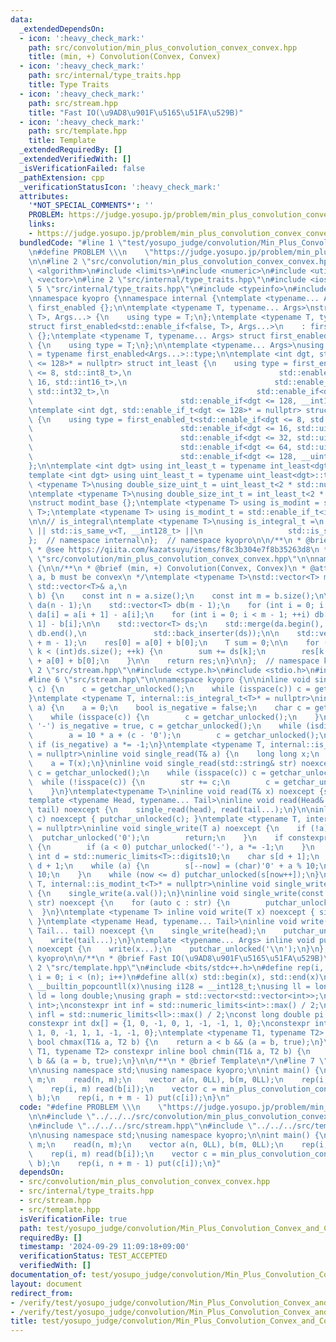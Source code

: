 ```yaml
---
data:
  _extendedDependsOn:
  - icon: ':heavy_check_mark:'
    path: src/convolution/min_plus_convolution_convex_convex.hpp
    title: (min, +) Convolution(Convex, Convex)
  - icon: ':heavy_check_mark:'
    path: src/internal/type_traits.hpp
    title: Type Traits
  - icon: ':heavy_check_mark:'
    path: src/stream.hpp
    title: "Fast IO(\u9AD8\u901F\u5165\u51FA\u529B)"
  - icon: ':heavy_check_mark:'
    path: src/template.hpp
    title: Template
  _extendedRequiredBy: []
  _extendedVerifiedWith: []
  _isVerificationFailed: false
  _pathExtension: cpp
  _verificationStatusIcon: ':heavy_check_mark:'
  attributes:
    '*NOT_SPECIAL_COMMENTS*': ''
    PROBLEM: https://judge.yosupo.jp/problem/min_plus_convolution_convex_convex
    links:
    - https://judge.yosupo.jp/problem/min_plus_convolution_convex_convex
  bundledCode: "#line 1 \"test/yosupo_judge/convolution/Min_Plus_Convolution_Convex_and_Convex.test.cpp\"\
    \n#define PROBLEM \\\n    \"https://judge.yosupo.jp/problem/min_plus_convolution_convex_convex\"\
    \n\n#line 2 \"src/convolution/min_plus_convolution_convex_convex.hpp\"\n#include\
    \ <algorithm>\n#include <limits>\n#include <numeric>\n#include <utility>\n#include\
    \ <vector>\n#line 2 \"src/internal/type_traits.hpp\"\n#include <iostream>\n#line\
    \ 5 \"src/internal/type_traits.hpp\"\n#include <typeinfo>\n#include <cstdint>\n\
    \nnamespace kyopro {\nnamespace internal {\ntemplate <typename... Args> struct\
    \ first_enabled {};\n\ntemplate <typename T, typename... Args>\nstruct first_enabled<std::enable_if<true,\
    \ T>, Args...> {\n    using type = T;\n};\ntemplate <typename T, typename... Args>\n\
    struct first_enabled<std::enable_if<false, T>, Args...>\n    : first_enabled<Args...>\
    \ {};\ntemplate <typename T, typename... Args> struct first_enabled<T, Args...>\
    \ {\n    using type = T;\n};\n\ntemplate <typename... Args>\nusing first_enabled_t\
    \ = typename first_enabled<Args...>::type;\n\ntemplate <int dgt, std::enable_if_t<dgt\
    \ <= 128>* = nullptr> struct int_least {\n    using type = first_enabled_t<std::enable_if<dgt\
    \ <= 8, std::int8_t>,\n                                 std::enable_if<dgt <=\
    \ 16, std::int16_t>,\n                                 std::enable_if<dgt <= 32,\
    \ std::int32_t>,\n                                 std::enable_if<dgt <= 64, std::int64_t>,\n\
    \                                 std::enable_if<dgt <= 128, __int128_t>>;\n};\n\
    \ntemplate <int dgt, std::enable_if_t<dgt <= 128>* = nullptr> struct uint_least\
    \ {\n    using type = first_enabled_t<std::enable_if<dgt <= 8, std::uint8_t>,\n\
    \                                 std::enable_if<dgt <= 16, std::uint16_t>,\n\
    \                                 std::enable_if<dgt <= 32, std::uint32_t>,\n\
    \                                 std::enable_if<dgt <= 64, std::uint64_t>,\n\
    \                                 std::enable_if<dgt <= 128, __uint128_t>>;\n\
    };\n\ntemplate <int dgt> using int_least_t = typename int_least<dgt>::type;\n\
    template <int dgt> using uint_least_t = typename uint_least<dgt>::type;\n\ntemplate\
    \ <typename T>\nusing double_size_uint_t = uint_least_t<2 * std::numeric_limits<T>::digits>;\n\
    \ntemplate <typename T>\nusing double_size_int_t = int_least_t<2 * std::numeric_limits<T>::digits>;\n\
    \nstruct modint_base {};\ntemplate <typename T> using is_modint = std::is_base_of<modint_base,\
    \ T>;\ntemplate <typename T> using is_modint_t = std::enable_if_t<is_modint<T>::value>;\n\
    \n\n// is_integral\ntemplate <typename T>\nusing is_integral_t =\n    std::enable_if_t<std::is_integral_v<T>\
    \ || std::is_same_v<T, __int128_t> ||\n                   std::is_same_v<T, __uint128_t>>;\n\
    };  // namespace internal\n};  // namespace kyopro\n\n/**\n * @brief Type Traits\n\
    \ * @see https://qiita.com/kazatsuyu/items/f8c3b304e7f8b35263d8\n */\n#line 8\
    \ \"src/convolution/min_plus_convolution_convex_convex.hpp\"\n\nnamespace kyopro\
    \ {\n\n/**\n * @brief (min, +) Convolution(Convex, Convex)\n * @attention Both\
    \ a, b must be convex\n */\ntemplate <typename T>\nstd::vector<T> min_plus_convolution_convex_convex(const\
    \ std::vector<T>& a,\n                                                  std::vector<T>&\
    \ b) {\n    const int n = a.size();\n    const int m = b.size();\n\n    std::vector<T>\
    \ da(n - 1);\n    std::vector<T> db(m - 1);\n    for (int i = 0; i < n - 1; ++i)\
    \ da[i] = a[i + 1] - a[i];\n    for (int i = 0; i < m - 1; ++i) db[i] = b[i +\
    \ 1] - b[i];\n\n    std::vector<T> ds;\n    std::merge(da.begin(), da.end(), db.begin(),\
    \ db.end(),\n               std::back_inserter(ds));\n\n    std::vector<T> res(n\
    \ + m - 1);\n    res[0] = a[0] + b[0];\n    T sum = 0;\n\n    for (int k = 0;\
    \ k < (int)ds.size(); ++k) {\n        sum += ds[k];\n        res[k + 1] = sum\
    \ + a[0] + b[0];\n    }\n\n    return res;\n}\n\n};  // namespace kyopro\n#line\
    \ 2 \"src/stream.hpp\"\n#include <ctype.h>\n#include <stdio.h>\n#include <string>\n\
    #line 6 \"src/stream.hpp\"\n\nnamespace kyopro {\n\ninline void single_read(char&\
    \ c) {\n    c = getchar_unlocked();\n    while (isspace(c)) c = getchar_unlocked();\n\
    }\ntemplate <typename T, internal::is_integral_t<T>* = nullptr>\ninline void single_read(T&\
    \ a) {\n    a = 0;\n    bool is_negative = false;\n    char c = getchar_unlocked();\n\
    \    while (isspace(c)) {\n        c = getchar_unlocked();\n    }\n    if (c ==\
    \ '-') is_negative = true, c = getchar_unlocked();\n    while (isdigit(c)) {\n\
    \        a = 10 * a + (c - '0');\n        c = getchar_unlocked();\n    }\n   \
    \ if (is_negative) a *= -1;\n}\ntemplate <typename T, internal::is_modint_t<T>*\
    \ = nullptr>\ninline void single_read(T& a) {\n    long long x;\n    single_read(x);\n\
    \    a = T(x);\n}\ninline void single_read(std::string& str) noexcept {\n    char\
    \ c = getchar_unlocked();\n    while (isspace(c)) c = getchar_unlocked();\n  \
    \  while (!isspace(c)) {\n        str += c;\n        c = getchar_unlocked();\n\
    \    }\n}\ntemplate<typename T>\ninline void read(T& x) noexcept {single_read(x);}\n\
    template <typename Head, typename... Tail>\ninline void read(Head& head, Tail&...\
    \ tail) noexcept {\n    single_read(head), read(tail...);\n}\n\ninline void single_write(char\
    \ c) noexcept { putchar_unlocked(c); }\ntemplate <typename T, internal::is_integral_t<T>*\
    \ = nullptr>\ninline void single_write(T a) noexcept {\n    if (!a) {\n      \
    \  putchar_unlocked('0');\n        return;\n    }\n    if constexpr (std::is_signed_v<T>)\
    \ {\n        if (a < 0) putchar_unlocked('-'), a *= -1;\n    }\n    constexpr\
    \ int d = std::numeric_limits<T>::digits10;\n    char s[d + 1];\n    int now =\
    \ d + 1;\n    while (a) {\n        s[--now] = (char)'0' + a % 10;\n        a /=\
    \ 10;\n    }\n    while (now <= d) putchar_unlocked(s[now++]);\n}\ntemplate <typename\
    \ T, internal::is_modint_t<T>* = nullptr>\ninline void single_write(T a) noexcept\
    \ {\n    single_write(a.val());\n}\ninline void single_write(const std::string&\
    \ str) noexcept {\n    for (auto c : str) {\n        putchar_unlocked(c);\n  \
    \  }\n}\ntemplate <typename T> inline void write(T x) noexcept { single_write(x);\
    \ }\ntemplate <typename Head, typename... Tail>\ninline void write(Head head,\
    \ Tail... tail) noexcept {\n    single_write(head);\n    putchar_unlocked(' ');\n\
    \    write(tail...);\n}\ntemplate <typename... Args> inline void put(Args... x)\
    \ noexcept {\n    write(x...);\n    putchar_unlocked('\\n');\n}\n};  // namespace\
    \ kyopro\n\n/**\n * @brief Fast IO(\u9AD8\u901F\u5165\u51FA\u529B)\n */\n#line\
    \ 2 \"src/template.hpp\"\n#include <bits/stdc++.h>\n#define rep(i, n) for (int\
    \ i = 0; i < (n); i++)\n#define all(x) std::begin(x), std::end(x)\n#define popcount(x)\
    \ __builtin_popcountll(x)\nusing i128 = __int128_t;\nusing ll = long long;\nusing\
    \ ld = long double;\nusing graph = std::vector<std::vector<int>>;\nusing P = std::pair<int,\
    \ int>;\nconstexpr int inf = std::numeric_limits<int>::max() / 2;\nconstexpr ll\
    \ infl = std::numeric_limits<ll>::max() / 2;\nconst long double pi = acosl(-1);\n\
    constexpr int dx[] = {1, 0, -1, 0, 1, -1, -1, 1, 0};\nconstexpr int dy[] = {0,\
    \ 1, 0, -1, 1, 1, -1, -1, 0};\ntemplate <typename T1, typename T2> constexpr inline\
    \ bool chmax(T1& a, T2 b) {\n    return a < b && (a = b, true);\n}\ntemplate <typename\
    \ T1, typename T2> constexpr inline bool chmin(T1& a, T2 b) {\n    return a >\
    \ b && (a = b, true);\n}\n\n/**\n * @brief Template\n*/\n#line 7 \"test/yosupo_judge/convolution/Min_Plus_Convolution_Convex_and_Convex.test.cpp\"\
    \n\nusing namespace std;\nusing namespace kyopro;\n\nint main() {\n    int n,\
    \ m;\n    read(n, m);\n    vector a(n, 0LL), b(m, 0LL);\n    rep(i, n) read(a[i]);\n\
    \    rep(i, m) read(b[i]);\n    vector c = min_plus_convolution_convex_convex(a,\
    \ b);\n    rep(i, n + m - 1) put(c[i]);\n}\n"
  code: "#define PROBLEM \\\n    \"https://judge.yosupo.jp/problem/min_plus_convolution_convex_convex\"\
    \n\n#include \"../../../src/convolution/min_plus_convolution_convex_convex.hpp\"\
    \n#include \"../../../src/stream.hpp\"\n#include \"../../../src/template.hpp\"\
    \n\nusing namespace std;\nusing namespace kyopro;\n\nint main() {\n    int n,\
    \ m;\n    read(n, m);\n    vector a(n, 0LL), b(m, 0LL);\n    rep(i, n) read(a[i]);\n\
    \    rep(i, m) read(b[i]);\n    vector c = min_plus_convolution_convex_convex(a,\
    \ b);\n    rep(i, n + m - 1) put(c[i]);\n}"
  dependsOn:
  - src/convolution/min_plus_convolution_convex_convex.hpp
  - src/internal/type_traits.hpp
  - src/stream.hpp
  - src/template.hpp
  isVerificationFile: true
  path: test/yosupo_judge/convolution/Min_Plus_Convolution_Convex_and_Convex.test.cpp
  requiredBy: []
  timestamp: '2024-09-29 11:09:18+09:00'
  verificationStatus: TEST_ACCEPTED
  verifiedWith: []
documentation_of: test/yosupo_judge/convolution/Min_Plus_Convolution_Convex_and_Convex.test.cpp
layout: document
redirect_from:
- /verify/test/yosupo_judge/convolution/Min_Plus_Convolution_Convex_and_Convex.test.cpp
- /verify/test/yosupo_judge/convolution/Min_Plus_Convolution_Convex_and_Convex.test.cpp.html
title: test/yosupo_judge/convolution/Min_Plus_Convolution_Convex_and_Convex.test.cpp
---
```

